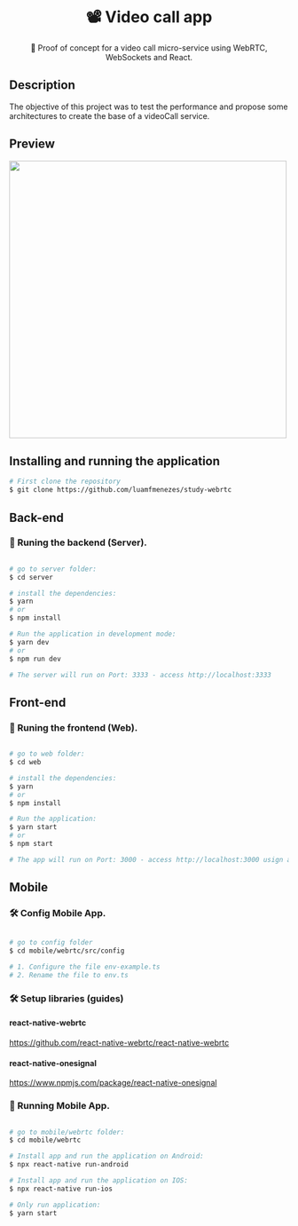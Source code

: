 <h1 align="center">
 📽 Video call app
</h1>
<p align="center">🚀 Proof of concept for a video call micro-service using WebRTC, WebSockets and React.</p>
  
## Description

The objective of this project was to test the performance and propose some architectures to create the base of a videoCall service.

## Preview

<img src="webrtcpreview.gif" data-canonical-src="webrtcpreview.gif" width="500" />

## Installing and running the application
```bash
# First clone the repository
$ git clone https://github.com/luamfmenezes/study-webrtc
```

## Back-end
### 🎲 Runing the backend (Server).

```bash

# go to server folder:
$ cd server

# install the dependencies:
$ yarn
# or 
$ npm install

# Run the application in development mode:
$ yarn dev
# or
$ npm run dev

# The server will run on Port: 3333 - access http://localhost:3333
```

## Front-end
### 🎲 Runing the frontend (Web).

```bash

# go to web folder:
$ cd web

# install the dependencies:
$ yarn
# or 
$ npm install

# Run the application:
$ yarn start
# or
$ npm start

# The app will run on Port: 3000 - access http://localhost:3000 usign a browser.
```

## Mobile
### 🛠 Config Mobile App.

```bash

# go to config folder
$ cd mobile/webrtc/src/config

# 1. Configure the file env-example.ts
# 2. Rename the file to env.ts

```

### 🛠 Setup libraries (guides)

#### react-native-webrtc
 https://github.com/react-native-webrtc/react-native-webrtc
 
 #### react-native-onesignal
 https://www.npmjs.com/package/react-native-onesignal
 

### 🎲 Running Mobile App.

```bash

# go to mobile/webrtc folder:
$ cd mobile/webrtc

# Install app and run the application on Android:
$ npx react-native run-android

# Install app and run the application on IOS:
$ npx react-native run-ios

# Only run application:
$ yarn start

```

